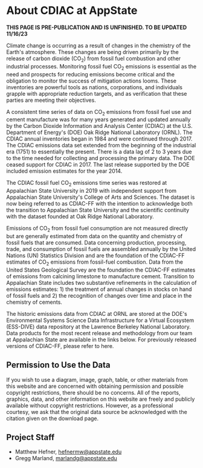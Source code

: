 # About CDIAC at AppState

**THIS PAGE IS PRE-PUBLICATION AND IS UNFINISHED. TO BE UPDATED 11/16/23**

Climate change is occurring as a result of changes in the chemistry of the Earth's atmosphere. These changes are being driven primarily by the release of carbon dioxide ($\mathrm{CO}_2$) from fossil fuel combustion and other industrial processes. Monitoring fossil fuel $\mathrm{CO}_2$ emissions is essential as the need and prospects for reducing emissions become critical and the obligation to monitor the success of mitigation actions looms. These inventories are powerful tools as nations, corporations, and individuals grapple with appropriate reduction targets, and as verification that these parties are meeting their objectives.

A consistent time series of data on $\mathrm{CO}_2$ emissions from fossil fuel use and cement manufacture was for many years generated and updated annually by the Carbon Dioxide Information and Analysis Center (CDIAC) at the U.S. Department of Energy's (DOE) Oak Ridge National Laboratory (ORNL). The CDIAC annual inventories began in 1984 and were continued through 2017. The CDIAC emissions data set extended from the beginning of the industrial era (1751) to essentially the present.  There is a data lag of 2 to 3 years due to the time needed for collecting and processing the primary data. The DOE ceased support for CDIAC in 2017. The last release supported by the DOE included emission estimates for the year 2014. 

The CDIAC fossil fuel $\mathrm{CO}_2$ emissions time series was restored at Appalachian State University in 2019 with independent support from Appalachian State University's College of Arts and Sciences. The dataset is now being referred to as CDIAC-FF with the intention to acknowledge both the transition to Appalachian State University and the scientific continuity with the dataset founded at Oak Ridge National Laboratory.  

Emissions of $\mathrm{CO}_2$ from fossil fuel consumption are not measured directly but are generally estimated from data on the quantity and chemistry of fossil fuels that are consumed. Data concerning production, processing, trade, and consumption of fossil fuels are assembled annually by the United Nations (UN) Statistics Division and are the foundation of the CDIAC-FF estimates of $\mathrm{CO}_2$ emissions from fossil-fuel combustion.  Data from the United States Geological Survey are the foundation the CDIAC-FF estimates of emissions from calcining limestone to manufacture cement.  Transition to Appalachian State includes two substantive refinements in the calculation of emissions estimates:  1) the treatment of annual changes in stocks on hand of fossil fuels and 2) the recognition of changes over time and place in the chemistry of cements. 

The historic emissions data from CDIAC at ORNL are stored at the DOE's Environmental Systems Science Data Infrastructure for a Virtual Ecosystem (ESS-DIVE) data repository at the Lawrence Berkeley National Laboratory.  Data products for the most recent release and methodology from our team at Appalachian State are available in the links below. For previously released versions of CDIAC-FF, please refer to here.

## Permission to Use the Data

If you wish to use a diagram, image, graph, table, or other materials from this website and are concerned with obtaining permission and possible copyright restrictions, there should be no concerns. All of the reports, graphics, data, and other information on this website are freely and publicly available without copyright restrictions. However, as a professional courtesy, we ask that the original data source be acknowledged with the citation given on the download page.

## Project Staff

- Matthew Hefner, hefnermw@appstate.edu
- Gregg Marland, marlandg@appstate.edu